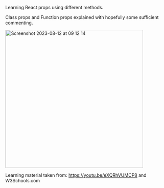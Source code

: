 Learning React props using different methods. 

Class props and Function props explained with hopefully some sufficient commenting.

<img width="431" alt="Screenshot 2023-08-12 at 09 12 14" src="https://github.com/Thaleia/props/assets/42918656/c9a0217d-8812-4963-96dd-7982793e2047">


Learning material taken from: https://youtu.be/eXQRhVUMCP8 and W3Schools.com


